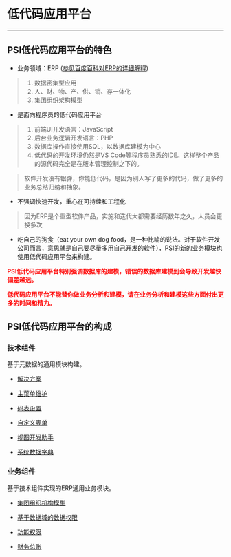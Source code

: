 # 低代码应用平台

---
## PSI低代码应用平台的特色

- 业务领域：ERP ([参见百度百科对ERP的详细解释](https://baike.baidu.com/item/%E4%BC%81%E4%B8%9A%E8%B5%84%E6%BA%90%E8%AE%A1%E5%88%92/25984))
> 1. 数据密集型应用
> 2. 人、财、物、产、供、销、存一体化
> 3. 集团组织架构模型

- 是面向程序员的低代码应用平台
> 1. 前端UI开发语言：JavaScript
> 2. 后台业务逻辑开发语言：PHP
> 3. 数据库操作直接使用SQL，以数据库建模为中心
> 4. 低代码的开发环境仍然是VS Code等程序员熟悉的IDE。这样整个产品的源代码完全是在版本管理控制之下的。

> 软件开发没有银弹，你能低代码，是因为别人写了更多的代码，做了更多的业务总结归纳和抽象。

- 不强调快速开发，重心在可持续和工程化

> 因为ERP是个重型软件产品，实施和迭代大都需要经历数年之久，人员会更换多次

- 吃自己的狗食（eat your own dog food，是一种比喻的说法。对于软件开发公司而言，意思就是自己要尽量多用自己开发的软件），PSI的新的业务模块也使用低代码应用平台来构建。

<span style='color:red'><strong>PSI低代码应用平台特别强调数据库的建模，错误的数据库建模到会导致开发越快偏差越远。</strong></span>

<span style='color:red'><strong>低代码应用平台不能替你做业务分析和建模，请在业务分析和建模这些方面付出更多的时间和精力。</strong></span>

## PSI低代码应用平台的构成

### 技术组件

基于元数据的通用模块构建。

- [解决方案](08-05.md)

- [主菜单维护](08-01.md)

- [码表设置](08-03.md)

- [自定义表单](08-06.md)

- [视图开发助手](08-04.md)

- [系统数据字典](08-02.md)

### 业务组件

基于技术组件实现的ERP通用业务模块。

- [集团组织机构模型](../../admin/02-01.md#组织机构)

- [基于数据域的数据权限](../../admin/02-01.md#数据域)

- [功能权限](../../admin/02-02.md)

- [财务总账](../../user/70.md)

